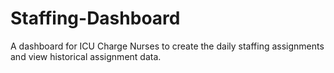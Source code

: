 # Staffing-Dashboard
A dashboard for ICU Charge Nurses to create the daily staffing assignments and view historical assignment data.

